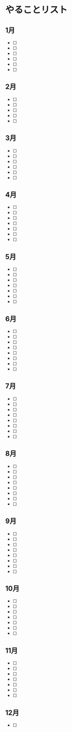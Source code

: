 # やることリスト
## 1月
- [ ] 
- [ ] 
- [ ] 
- [ ] 
- [ ] 
- [ ] 
## 2月
- [ ] 
- [ ] 
- [ ] 
- [ ] 
- [ ] 
## 3月
- [ ] 
- [ ] 
- [ ] 
- [ ] 
- [ ] 
- [ ] 
## 4月
- [ ] 
- [ ] 
- [ ] 
- [ ] 
- [ ] 
- [ ] 
- [ ] 
## 5月
- [ ] 
- [ ] 
- [ ] 
- [ ] 
- [ ] 
- [ ] 
- [ ] 
## 6月
- [ ] 
- [ ] 
- [ ] 
- [ ] 
- [ ] 
- [ ] 
- [ ] 
- [ ] 
## 7月
- [ ] 
- [ ] 
- [ ] 
- [ ] 
- [ ] 
- [ ] 
- [ ] 
- [ ] 
## 8月
- [ ] 
- [ ] 
- [ ] 
- [ ] 
- [ ] 
- [ ] 
- [ ] 
- [ ] 
## 9月
- [ ] 
- [ ] 
- [ ] 
- [ ] 
- [ ] 
- [ ] 
- [ ] 
- [ ] 
## 10月
- [ ] 
- [ ] 
- [ ] 
- [ ] 
- [ ] 
- [ ] 
- [ ] 
## 11月
- [ ] 
- [ ] 
- [ ] 
- [ ] 
- [ ] 
- [ ] 
- [ ] 
## 12月
- [ ] 